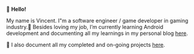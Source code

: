 👋 **Hello!**

My name is Vincent. I"m a software engineer / game developer in gaming industry.🌱 Besides loving my job, I’m currently learning Android development and documenting all my learnings in my personal blog [here](https://vtsen.hashnode.dev/).

💞️ I also document all my completed and on-going projects [here](https://vtsen.hashnode.dev/projects).

<!---
vinchamp77/vinchamp77 is a ✨ special ✨ repository because its `README.md` (this file) appears on your GitHub profile.
You can click the Preview link to take a look at your changes.
- 👋 Hi, I’m @vinchamp77
- 👀 I’m interested in ...
- 🌱 I’m currently learning ...
- 💞️ I’m looking to collaborate on ...
- 📫 How to reach me ...
--->
